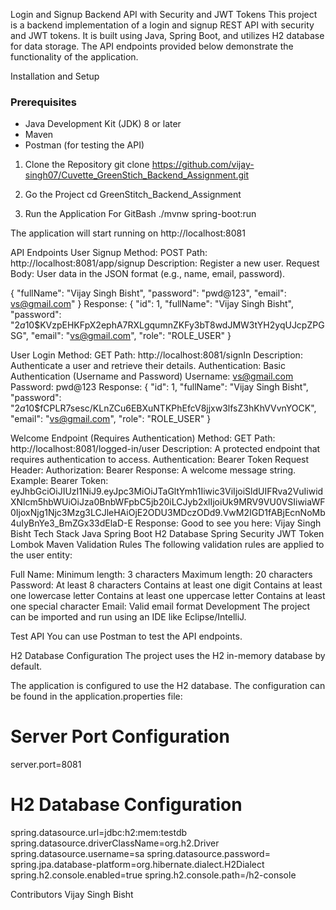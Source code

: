 Login and Signup Backend API with Security and JWT Tokens
This project is a backend implementation of a login and signup REST API with security and JWT tokens. It is built using Java, Spring Boot, and utilizes H2 database for data storage. The API endpoints provided below demonstrate the functionality of the application.

Installation and Setup
### Prerequisites
- Java Development Kit (JDK) 8 or later
- Maven
- Postman (for testing the API)
1. Clone the Repository
git clone https://github.com/vijay-singh07/Cuvette_GreenStich_Backend_Assignment.git
2. Go the Project
cd GreenStitch_Backend_Assignment

3. Run the Application
For GitBash
./mvnw spring-boot:run

The application will start running on http://localhost:8081

API Endpoints
User Signup
Method: POST
Path: http://localhost:8081/app/signup
Description: Register a new user.
Request Body: User data in the JSON format (e.g., name, email, password).

{
  "fullName": "Vijay Singh Bisht",
  "password": "pwd@123",
  "email": vs@gmail.com"
}
Response:
{
    "id": 1,
    "fullName": "Vijay Singh Bisht",
    "password": "$2a$10$KVzpEHKFpX2ephA7RXLgqumnZKFy3bT8wdJMW3tYH2yqUJcpZPGSG",
    "email": "vs@gmail.com",
    "role": "ROLE_USER"
}

User Login
Method: GET
Path: http://localhost:8081/signIn
Description: Authenticate a user and retrieve their details.
Authentication: Basic Authentication (Username and Password)
Username: vs@gmail.com
Password: pwd@123
Response:
{
    "id": 1,
    "fullName": "Vijay Singh Bisht",
    "password": "$2a$10$fCPLR7sesc/KLnZCu6EBXuNTKPhEfcV8jjxw3lfsZ3hKhVVvnYOCK",
    "email": "vs@gmail.com",
    "role": "ROLE_USER"
}

Welcome Endpoint (Requires Authentication)
Method: GET
Path: http://localhost:8081/logged-in/user
Description: A protected endpoint that requires authentication to access.
Authentication: Bearer Token
Request Header:
Authorization: Bearer
Response: A welcome message string.
Example:
Bearer Token: eyJhbGciOiJIUzI1NiJ9.eyJpc3MiOiJTaGltYmh1Iiwic3ViIjoiSldUIFRva2VuIiwidXNlcm5hbWUiOiJza0BnbWFpbC5jb20iLCJyb2xlIjoiUk9MRV9VU0VSIiwiaWF0IjoxNjg1Njc3Mzg3LCJleHAiOjE2ODU3MDczODd9.VwM2IGD1fABjEcnNoMb4uIyBnYe3_BmZGx33dElaD-E
Response: Good to see you here: Vijay Singh Bisht
Tech Stack
Java
Spring Boot
H2 Database
Spring Security
JWT Token
Lombok
Maven
Validation Rules
The following validation rules are applied to the user entity:

Full Name:
Minimum length: 3 characters
Maximum length: 20 characters
Password:
At least 8 characters
Contains at least one digit
Contains at least one lowercase letter
Contains at least one uppercase letter
Contains at least one special character
Email:
Valid email format
Development
The project can be imported and run using an IDE like Eclipse/IntelliJ.

Test API
You can use Postman to test the API endpoints.

H2 Database Configuration
The project uses the H2 in-memory database by default.

The application is configured to use the H2 database. The configuration can be found in the application.properties file:

# Server Port Configuration
server.port=8081

# H2 Database Configuration
spring.datasource.url=jdbc:h2:mem:testdb
spring.datasource.driverClassName=org.h2.Driver
spring.datasource.username=sa
spring.datasource.password=
spring.jpa.database-platform=org.hibernate.dialect.H2Dialect
spring.h2.console.enabled=true
spring.h2.console.path=/h2-console

Contributors
Vijay Singh Bisht
